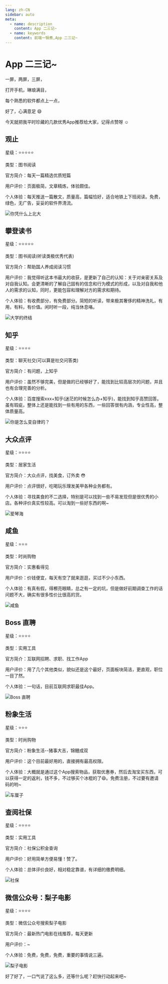 ```yaml
---
lang: zh-CN
sidebar: auto
meta:
  - name: description
    content: App 二三记~
  - name: keywords
    content: 前端一锅煮,App 二三记~
---
```


# App 二三记~

一屏，两屏，三屏，

打开手机，琳琅满目，

每个熟悉的软件都点上一点，

好了，心满意足 :smile:

今天就把我平时珍藏的几款优秀App推荐给大家，记得点赞呀 :relaxed:

## 观止

星级：:star::star::star::star::star:

类型：图书阅读

官方简介：每天一篇精选优质短篇

用户评价：页面极简，文章精炼，体验颇佳。

个人体验：每天推送一篇散文，质量高，篇幅恰好，适合地铁上下班阅读。免费，绿色，无广告，妥妥的软件界清流。

![你凭什么上北大](https://cjm0.oss-cn-beijing.aliyuncs.com/blog/a.jpeg)

## 攀登读书

星级：:star::star::star::star::star:

类型：图书阅读(听读类极优秀代表)

官方简介：帮助国人养成阅读习惯

用户评价：我觉得听这本书最大的收获，是更新了自己的认知：关于对亲密关系及对自我认知。会更清晰的了解自己固有的信念和行为模式的形成，以及对自我和他人的需求的认知，同时，更能包容和理解对方的需求和期待。

个人体验：有收费部分，有免费部分。简短的听读，带来极其奢侈的精神洗礼，有用，有料，有价值。闲时听一段，纯当休息咯。

![大学的终结](https://cjm0.oss-cn-beijing.aliyuncs.com/blog/b.jpeg)

## 知乎

星级：:star::star::star::star:

类型：聊天社交(可以算是社交问答类)

官方简介：有问题，上知乎

用户评价：虽然不够完美，但是做的已经够好了，能找到比较高层次的问题，并且也有合理完善的分析。

个人体验：百度搜索xxx+知乎(迷茫的时候怎么办+知乎)，能找到知乎高赞回答。
虽有瑕疵，整体上还是能找到一些有用的东西，一些回答很有内涵，专业性高，整体质量高。

![你是怎么变自律的？](https://cjm0.oss-cn-beijing.aliyuncs.com/blog/c.jpeg)

## 大众点评

星级：:star::star::star::star:

类型：居家生活

官方简介：大众点评，找美食，订外卖 :flushed:

用户评价：点评很好，吃喝玩乐理发美甲各种业务都有。

个人体验：寻找美食的不二选择，特别是可以找到一些不易发现但是很优秀的小店。各种评价真实性较高。可以淘到一些好东西的啊~

![爱琴海](https://cjm0.oss-cn-beijing.aliyuncs.com/blog/d.jpeg)

## 咸鱼

星级：:star::star::star:

类型：时尚购物

官方简介：实惠看得见

用户评价：价钱便宜，每天有空了就来逛逛，买过不少小东西。

个人体验：有真有假，得檫亮眼睛，总之有一定的坑，但是做好前期调查工作的话问题不大，确实有很多性价比很高的货。

![咸鱼](https://cjm0.oss-cn-beijing.aliyuncs.com/blog/e.jpeg)

## Boss 直聘

星级：:star::star::star::star:

类型：实用工具

官方简介：互联网招聘、求职、找工作App

用户评价：用了几个其他类似，貌似还是这个最好，页面板块简洁，更直观，职位一目了然。

个人体验：一句话，目前互联网求职最佳App。

![Boss 直聘](https://cjm0.oss-cn-beijing.aliyuncs.com/blog/f.jpeg)

## 粉象生活

星级：:star::star::star:

类型：时尚购物

官方简介：粉象生活--猪事大吉，锦鲤成双

用户评价：这个目前最好用的，直接拥有最高权限。

个人体验：大概就是通过这个App搜索物品，获取优惠券，然后去淘宝买东西，可以获得一定的返利，钱不多，不过够买个冰棍的了:smile:。免费注册，不过要有邀请码的哟~

![车厘子](https://cjm0.oss-cn-beijing.aliyuncs.com/blog/g.jpeg)

## 查阅社保

星级：:star::star::star::star:

类型：实用工具

官方简介：社保公积金查询

用户评价：好用简单方便易懂！赞了。

个人体验：总体评价良好，相对稳定靠谱，有详细的缴费明细。

![社保](https://cjm0.oss-cn-beijing.aliyuncs.com/blog/h.jpg)

## 微信公众号：梨子电影

星级：:star::star::star::star:

类型：微信公众号搜索梨子电影

官方简介：最新热门电影在线推荐，每天更新

用户评价：~

个人体验：免费，免费，免费，重要的事情说三遍。

![梨子电影](https://cjm0.oss-cn-beijing.aliyuncs.com/blog/i.jpeg)

好了好了，一口气说了这么多，还等什么呢？赶快行动起来吧~








